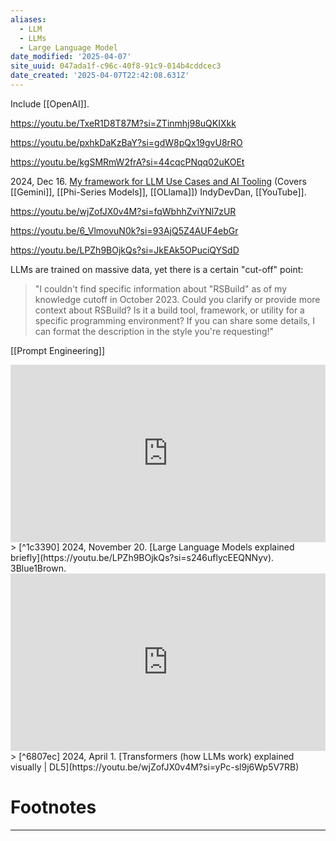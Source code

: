 ```yaml
---
aliases:
  - LLM
  - LLMs
  - Large Language Model
date_modified: '2025-04-07'
site_uuid: 047ada1f-c96c-40f8-91c9-014b4cddcec3
date_created: '2025-04-07T22:42:08.631Z'
---
```


Include [[OpenAI]]. 

https://youtu.be/TxeR1D8T87M?si=ZTinmhj98uQKIXkk

https://youtu.be/pxhkDaKzBaY?si=gdW8pQx19gvU8rRO

https://youtu.be/kgSMRmW2frA?si=44cqcPNqq02uKOEt

2024, Dec 16. [My framework for LLM Use Cases and AI Tooling](https://youtu.be/pytSbBRoFw8?si=LvlekG4HLRMPmiX1)  (Covers [[Gemini]], [[Phi-Series Models]], [[OLlama]]) IndyDevDan, [[YouTube]].

https://youtu.be/wjZofJX0v4M?si=fqWbhhZviYNl7zUR

https://youtu.be/6_VlmovuN0k?si=93AjQ5Z4AUF4ebGr

https://youtu.be/LPZh9BOjkQs?si=JkEAk5OPuciQYSdD

LLMs are trained on massive data, yet there is a certain "cut-off" point:
>"I couldn't find specific information about "RSBuild" as of my knowledge cutoff in October 2023. Could you clarify or provide more context about RSBuild? Is it a build tool, framework, or utility for a specific programming environment? If you can share some details, I can format the description in the style you're requesting!"

[[Prompt Engineering]]

<iframe 
  style="aspect-ratio:16/9;width:100%;height:auto" 
  src="https://www.youtube.com/embed/LPZh9BOjkQs?si=s246uflycEEQNNyv" 
  title="YouTube video player" 
  frameborder="0" 
  allow="accelerometer; autoplay; clipboard-write; encrypted-media; gyroscope; picture-in-picture; web-share" 
  referrerpolicy="strict-origin-when-cross-origin" 
  allowfullscreen
></iframe>
>  
[^1c3390] 2024, November 20. [Large Language Models explained briefly](https://youtu.be/LPZh9BOjkQs?si=s246uflycEEQNNyv). 3Blue1Brown.


<iframe 
  style="aspect-ratio:16/9;width:100%;height:auto" 
  src="https://www.youtube.com/embed/wjZofJX0v4M?si=yPc-sl9j6Wp5V7RB" 
  title="YouTube video player" 
  frameborder="0" 
  allow="accelerometer; autoplay; clipboard-write; encrypted-media; gyroscope; picture-in-picture; web-share" 
  referrerpolicy="strict-origin-when-cross-origin" 
  allowfullscreen
></iframe>
>  
[^6807ec] 2024, April 1. [Transformers (how LLMs work) explained visually | DL5](https://youtu.be/wjZofJX0v4M?si=yPc-sl9j6Wp5V7RB)

# Footnotes
***
[^6807ec]: 2024, April 1. [Transformers (how LLMs work) explained visually | DL5](https://youtu.be/wjZofJX0v4M?si=yPc-sl9j6Wp5V7RB)